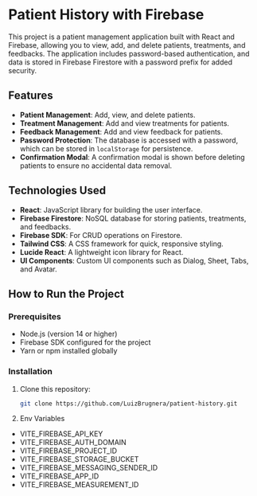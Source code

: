# Patient History with Firebase

This project is a patient management application built with React and Firebase, allowing you to view, add, and delete patients, treatments, and feedbacks. The application includes password-based authentication, and data is stored in Firebase Firestore with a password prefix for added security.

## Features

- **Patient Management**: Add, view, and delete patients.
- **Treatment Management**: Add and view treatments for patients.
- **Feedback Management**: Add and view feedback for patients.
- **Password Protection**: The database is accessed with a password, which can be stored in `localStorage` for persistence.
- **Confirmation Modal**: A confirmation modal is shown before deleting patients to ensure no accidental data removal.
  
## Technologies Used

- **React**: JavaScript library for building the user interface.
- **Firebase Firestore**: NoSQL database for storing patients, treatments, and feedbacks.
- **Firebase SDK**: For CRUD operations on Firestore.
- **Tailwind CSS**: A CSS framework for quick, responsive styling.
- **Lucide React**: A lightweight icon library for React.
- **UI Components**: Custom UI components such as Dialog, Sheet, Tabs, and Avatar.

## How to Run the Project

### Prerequisites

- Node.js (version 14 or higher)
- Firebase SDK configured for the project
- Yarn or npm installed globally

### Installation

1. Clone this repository:

   ```bash
   git clone https://github.com/LuizBrugnera/patient-history.git

2. Env Variables
 
- VITE_FIREBASE_API_KEY
- VITE_FIREBASE_AUTH_DOMAIN
- VITE_FIREBASE_PROJECT_ID
- VITE_FIREBASE_STORAGE_BUCKET
- VITE_FIREBASE_MESSAGING_SENDER_ID
- VITE_FIREBASE_APP_ID
- VITE_FIREBASE_MEASUREMENT_ID

